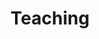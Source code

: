 ---
title: Teaching
description: All about my teaching resources
image: cover.png

# Badge style
style:
    background: "#2a9d8f"
    color: "#fff"
---
